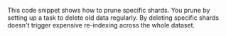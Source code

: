 This code snippet shows how to prune specific shards. You prune by setting up a task to delete old data regularly. By deleting specific shards doesn't trigger expensive re-indexing across the whole dataset. 